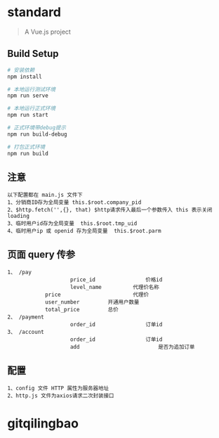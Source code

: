 # standard

> A Vue.js project

## Build Setup

``` bash
# 安装依赖
npm install

# 本地运行测试环境
npm run serve

# 本地运行正式环境
npm run start

# 正式环境带debug提示
npm run build-debug

# 打包正式环境
npm run build

```

## 注意

	以下配置都在 main.js 文件下
	1、分销商ID存为全局变量 this.$root.company_pid
	2、$http.fetch('',{}, that) $http请求传入最后一个参数传入 this 表示关闭loading
	3、临时用户id存为全局变量  this.$root.tmp_uid
	4、临时用户ip 或 openid 存为全局变量  this.$root.parm

## 页面 query 传参
	
	1、 /pay   	
						price_id 				价格id
						level_name			代理价名称
		        price						代理价
		        user_number 		开通用户数量
		        total_price 		总价
	2、 /payment
						order_id				订单id
	3、 /account
						order_id				订单id
						add 						是否为追加订单

## 配置

	1、config 文件 HTTP 属性为服务器地址
	2、http.js 文件为axios请求二次封装接口
# gitqilingbao
